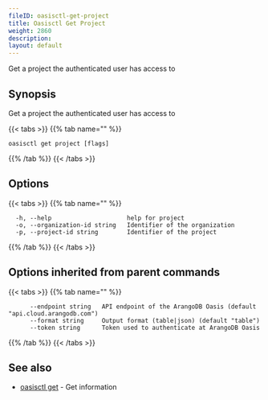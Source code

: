 ```yaml
---
fileID: oasisctl-get-project
title: Oasisctl Get Project
weight: 2860
description: 
layout: default
---
```

Get a project the authenticated user has access to

## Synopsis

Get a project the authenticated user has access to

{{< tabs >}}
{{% tab name="" %}}
```
oasisctl get project [flags]
```
{{% /tab %}}
{{< /tabs >}}

## Options

{{< tabs >}}
{{% tab name="" %}}
```
  -h, --help                     help for project
  -o, --organization-id string   Identifier of the organization
  -p, --project-id string        Identifier of the project
```
{{% /tab %}}
{{< /tabs >}}

## Options inherited from parent commands

{{< tabs >}}
{{% tab name="" %}}
```
      --endpoint string   API endpoint of the ArangoDB Oasis (default "api.cloud.arangodb.com")
      --format string     Output format (table|json) (default "table")
      --token string      Token used to authenticate at ArangoDB Oasis
```
{{% /tab %}}
{{< /tabs >}}

## See also

* [oasisctl get]()	 - Get information

